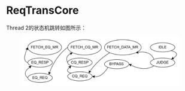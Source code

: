# ReqTransCore

Thread 2的状态机跳转如图所示：

<figure><img src="../.gitbook/assets/image.png" alt=""><figcaption></figcaption></figure>

